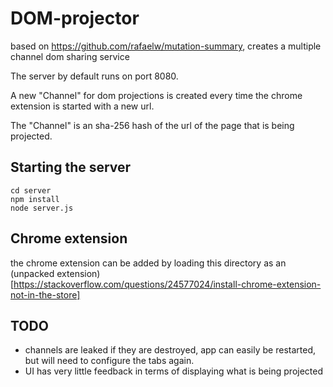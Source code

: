 # DOM-projector
based on https://github.com/rafaelw/mutation-summary, creates a multiple channel dom sharing service

The server by default runs on port 8080.

A new "Channel" for dom projections is created every time the chrome extension is started with a new url.

The "Channel" is an sha-256 hash of the url of the page that is being projected.

## Starting the server

```
cd server
npm install
node server.js
```

## Chrome extension

the chrome extension can be added by loading this directory as an (unpacked extension)[https://stackoverflow.com/questions/24577024/install-chrome-extension-not-in-the-store]


## TODO

* channels are leaked if they are destroyed, app can easily be restarted, but will need to configure the tabs again.
* UI has very little feedback in terms of displaying what is being projected